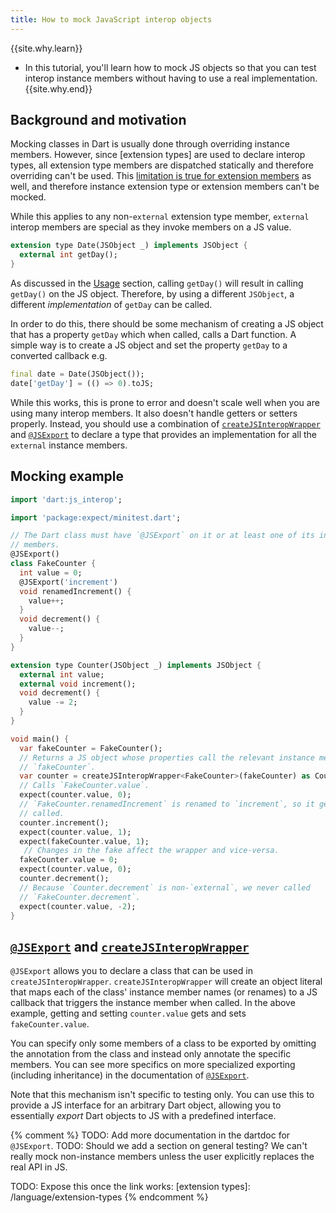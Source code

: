 ```yaml
---
title: How to mock JavaScript interop objects
---
```


{{site.why.learn}}
  * In this tutorial, you'll learn how to mock JS objects so that you can test
    interop instance members without having to use a real implementation.
{{site.why.end}}

## Background and motivation

Mocking classes in Dart is usually done through overriding instance members.
However, since [extension types] are used to declare interop types, all
extension type members are dispatched statically and therefore overriding can't
be used. This [limitation is true for extension members] as well, and therefore
instance extension type or extension members can't be mocked.

While this applies to any non-`external` extension type member, `external`
interop members are special as they invoke members on a JS value.

```dart
extension type Date(JSObject _) implements JSObject {
  external int getDay();
}
```

As discussed in the [Usage] section, calling `getDay()` will result in calling
`getDay()` on the JS object. Therefore, by using a different `JSObject`, a
different *implementation* of `getDay` can be called.

In order to do this, there should be some mechanism of creating a JS object that
has a property `getDay` which when called, calls a Dart function. A simple way
is to create a JS object and set the property `getDay` to a converted callback
e.g.

```dart
final date = Date(JSObject());
date['getDay'] = (() => 0).toJS;
```

While this works, this is prone to error and doesn't scale well when you are
using many interop members. It also doesn't handle getters or setters properly.
Instead, you should use a combination of [`createJSInteropWrapper`] and
[`@JSExport`] to declare a type that provides an implementation for all the
`external` instance members.

## Mocking example

```dart
import 'dart:js_interop';

import 'package:expect/minitest.dart';

// The Dart class must have `@JSExport` on it or at least one of its instance
// members.
@JSExport()
class FakeCounter {
  int value = 0;
  @JSExport('increment')
  void renamedIncrement() {
    value++;
  }
  void decrement() {
    value--;
  }
}

extension type Counter(JSObject _) implements JSObject {
  external int value;
  external void increment();
  void decrement() {
    value -= 2;
  }
}

void main() {
  var fakeCounter = FakeCounter();
  // Returns a JS object whose properties call the relevant instance members in
  // `fakeCounter`.
  var counter = createJSInteropWrapper<FakeCounter>(fakeCounter) as Counter;
  // Calls `FakeCounter.value`.
  expect(counter.value, 0);
  // `FakeCounter.renamedIncrement` is renamed to `increment`, so it gets
  // called.
  counter.increment();
  expect(counter.value, 1);
  expect(fakeCounter.value, 1);
   // Changes in the fake affect the wrapper and vice-versa.
  fakeCounter.value = 0;
  expect(counter.value, 0);
  counter.decrement();
  // Because `Counter.decrement` is non-`external`, we never called
  // `FakeCounter.decrement`.
  expect(counter.value, -2);
}
```

## [`@JSExport`] and [`createJSInteropWrapper`]

`@JSExport` allows you to declare a class that can be used in
`createJSInteropWrapper`. `createJSInteropWrapper` will create an object literal
that maps each of the class' instance member names (or renames) to a JS callback
that triggers the instance member when called. In the above example, getting and
setting `counter.value` gets and sets `fakeCounter.value`.

You can specify only some members of a class to be exported by omitting the
annotation from the class and instead only annotate the specific members. You
can see more specifics on more specialized exporting (including inheritance) in
the documentation of [`@JSExport`].

Note that this mechanism isn't specific to testing only. You can use this to
provide a JS interface for an arbitrary Dart object, allowing you to essentially
*export* Dart objects to JS with a predefined interface.

{% comment %}
TODO: Add more documentation in the dartdoc for `@JSExport`.
TODO: Should we add a section on general testing? We can't really mock
non-instance members unless the user explicitly replaces the real API in JS.

TODO: Expose this once the link works:
[extension types]: /language/extension-types
{% endcomment %}

[Usage]: /interop/js-interop/usage
[`createJSInteropWrapper`]: {{site.dart-api}}/{{site.data.pkg-vers.SDK.channel}}/dart-js_interop/createJSInteropWrapper.html
[`@JSExport`]: {{site.dart-api}}/{{site.data.pkg-vers.SDK.channel}}/dart-js_interop/JSExport-class.html
[limitation is true for extension members]: https://github.com/dart-lang/mockito/blob/master/FAQ.md#how-do-i-mock-an-extension-method